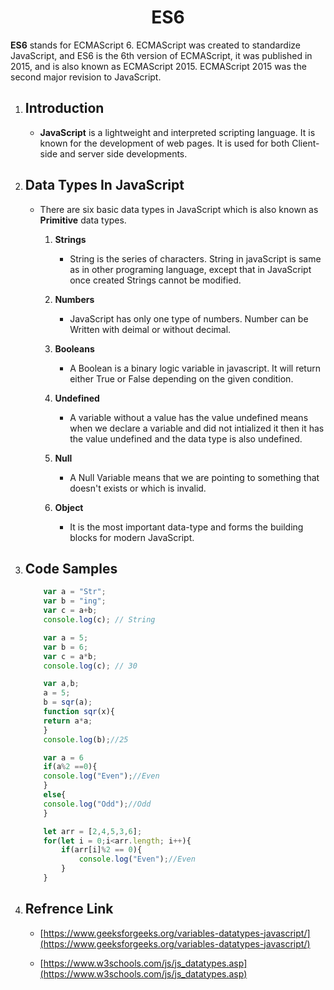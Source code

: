 <h1 align = "center">ES6 </h1>
    
**ES6** stands for ECMAScript 6. ECMAScript was created to standardize JavaScript, and ES6 is the 6th version of ECMAScript, it was published in 2015, and is also known as ECMAScript 2015. ECMAScript 2015 was the second major revision to JavaScript.

1. ## Introduction

    *  **JavaScript** is a lightweight and interpreted scripting language. It is known for the development of web pages. It is used for both Client-side and server side developments.

1. ## Data Types In JavaScript

    * There are six basic data types in JavaScript which is also known as **Primitive** data types.

        1. **Strings**
            * String is the series of characters. String in javaScript is same as in other programing language, except that in JavaScript once created Strings cannot be modified.

        1. **Numbers**
            * JavaScript has only one type of numbers. Number can be Written with deimal or without decimal.
        1. **Booleans**
            * A Boolean is a binary logic variable in javascript. It will return either True or False depending on the given condition.
        1. **Undefined**
            * A variable without a value has the value undefined means when we declare a variable and did not intialized it then it has the value undefined and the data type is also undefined.
        1. **Null**
            * A Null Variable means that we are pointing to something that doesn't exists or which is invalid. 
        1. **Object** 
            * It is the most important data-type and forms the building blocks for modern JavaScript.

1. ## Code Samples 

    ```javascript
        var a = "Str";
        var b = "ing";
        var c = a+b;
        console.log(c); // String
    ```

    ```javascript
        var a = 5;
        var b = 6;
        var c = a*b;
        console.log(c); // 30
    ```

    ```javascript
        var a,b;
        a = 5;
        b = sqr(a);
        function sqr(x){
        return a*a;
        }
        console.log(b);//25
    ```
    ```javascript
        var a = 6
        if(a%2 ==0){
        console.log("Even");//Even
        }
        else{
        console.log("Odd");//Odd
        }
    ```
    ```javascript
        let arr = [2,4,5,3,6];
        for(let i = 0;i<arr.length; i++){
            if(arr[i]%2 == 0){
                console.log("Even");//Even
            }
        }
     ```      
1. ## Refrence Link
    * [https://www.geeksforgeeks.org/variables-datatypes-javascript/](https://www.geeksforgeeks.org/variables-datatypes-javascript/)

    * [https://www.w3schools.com/js/js_datatypes.asp](https://www.w3schools.com/js/js_datatypes.asp)
    